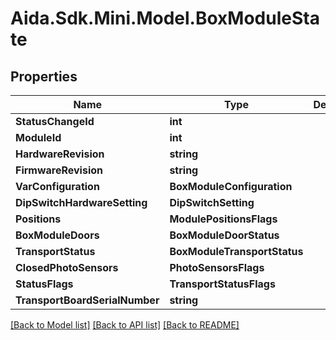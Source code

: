 # Aida.Sdk.Mini.Model.BoxModuleState

## Properties

Name | Type | Description | Notes
------------ | ------------- | ------------- | -------------
**StatusChangeId** | **int** |  | [optional] 
**ModuleId** | **int** |  | [optional] 
**HardwareRevision** | **string** |  | [optional] 
**FirmwareRevision** | **string** |  | [optional] 
**VarConfiguration** | **BoxModuleConfiguration** |  | [optional] 
**DipSwitchHardwareSetting** | **DipSwitchSetting** |  | [optional] 
**Positions** | **ModulePositionsFlags** |  | [optional] 
**BoxModuleDoors** | **BoxModuleDoorStatus** |  | [optional] 
**TransportStatus** | **BoxModuleTransportStatus** |  | [optional] 
**ClosedPhotoSensors** | **PhotoSensorsFlags** |  | [optional] 
**StatusFlags** | **TransportStatusFlags** |  | [optional] 
**TransportBoardSerialNumber** | **string** |  | [optional] 

[[Back to Model list]](../README.md#documentation-for-models) [[Back to API list]](../README.md#documentation-for-api-endpoints) [[Back to README]](../README.md)

